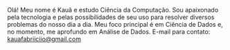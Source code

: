 Olá! Meu nome é Kauã e estudo Ciência da Computação. 
Sou apaixonado pela tecnologia e pelas possibilidades de seu uso para resolver diversos problemas do nosso dia a dia. 
Meu foco principal é em Ciência de Dados e, no momento, me aprofundo em Análise de Dados.
E-mail para contato: kauafabriiciio@gmail.com
